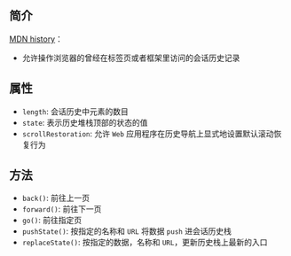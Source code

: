 ## 简介

[MDN history](https://developer.mozilla.org/zh-CN/docs/Web/API/History)：

+ 允许操作浏览器的曾经在标签页或者框架里访问的会话历史记录


## 属性

+ `length`: 会话历史中元素的数目
+ `state`: 表示历史堆栈顶部的状态的值
+ `scrollRestoration`: 允许 `Web` 应用程序在历史导航上显式地设置默认滚动恢复行为


## 方法

+ `back()`: 前往上一页
+ `forward()`: 前往下一页
+ `go()`: 前往指定页
+ `pushState()`: 按指定的名称和 `URL` 将数据 `push` 进会话历史栈
+ `replaceState()`: 按指定的数据，名称和 `URL`，更新历史栈上最新的入口
